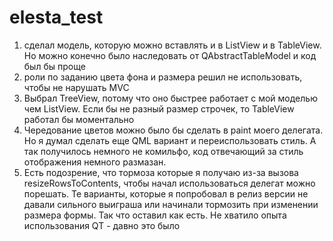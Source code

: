 # elesta_test
1) сделал модель, которую можно вставлять и в ListView и в TableView. Но можно конечно было наследовать от QAbstractTableModel и код был бы проще
2) роли по заданию цвета фона и размера решил не использовать, чтобы не нарушать MVC
3) Выбрал TreeView, потому что оно быстрее работает с мой моделью чем ListView.  Если бы не разный размер строчек, то TableView работал бы моментально
4) Чередование цветов можно было бы сделать в paint моего делегата. Но я думал сделать еще QML вариант и переиспользовать стиль. А так получилось немного не комильфо, 
   код отвечающий за стиль отображения немного размазан.
5) Есть подозрение, что тормоза которые я получаю из-за вызова resizeRowsToContents, чтобы начал использоваться делегат можно порешать. 
   Те варианты, которые я попробовал в релиз версии не давали сильного выиграша или начинали тормозить при изменении размера формы.
   Так что оставил как есть. Не хватило опыта использования QT - давно это было

